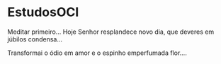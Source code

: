 # EstudosOCI
Meditar primeiro... Hoje Senhor resplandece novo dia, que deveres em júbilos condensa...

Transformai o ódio em amor e o espinho emperfumada flor....
